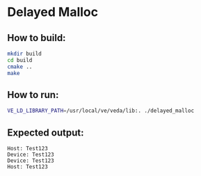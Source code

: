# Delayed Malloc

## How to build:
```bash
mkdir build
cd build
cmake ..
make
```

## How to run:
```bash
VE_LD_LIBRARY_PATH=/usr/local/ve/veda/lib:. ./delayed_malloc
```

## Expected output:
```
Host: Test123
Device: Test123
Device: Test123
Host: Test123
```
